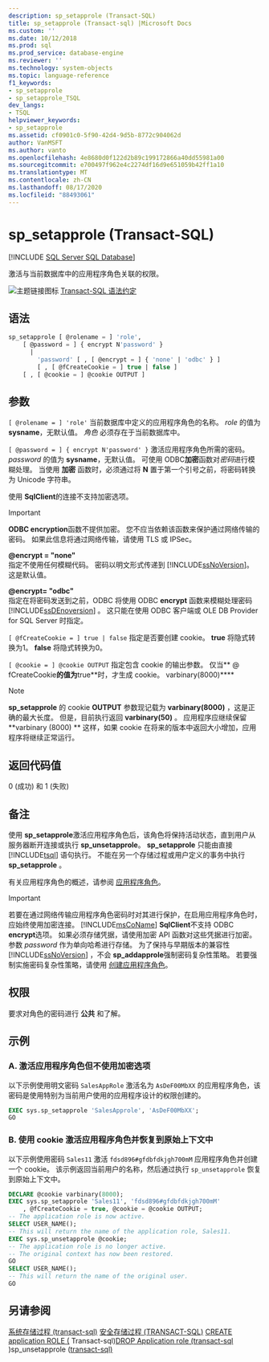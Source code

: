 ```yaml
---
description: sp_setapprole (Transact-SQL)
title: sp_setapprole (Transact-sql) |Microsoft Docs
ms.custom: ''
ms.date: 10/12/2018
ms.prod: sql
ms.prod_service: database-engine
ms.reviewer: ''
ms.technology: system-objects
ms.topic: language-reference
f1_keywords:
- sp_setapprole
- sp_setapprole_TSQL
dev_langs:
- TSQL
helpviewer_keywords:
- sp_setapprole
ms.assetid: cf0901c0-5f90-42d4-9d5b-8772c904062d
author: VanMSFT
ms.author: vanto
ms.openlocfilehash: 4e8680d0f122d2b89c199172866a40dd55981a00
ms.sourcegitcommit: e700497f962e4c2274df16d9e651059b42ff1a10
ms.translationtype: MT
ms.contentlocale: zh-CN
ms.lasthandoff: 08/17/2020
ms.locfileid: "88493061"
---
```

# <a name="sp_setapprole-transact-sql"></a>sp_setapprole (Transact-SQL)

[!INCLUDE [SQL Server SQL Database](../../includes/applies-to-version/sql-asdb.md)]

  激活与当前数据库中的应用程序角色关联的权限。  
  
 ![主题链接图标](../../database-engine/configure-windows/media/topic-link.gif "“主题链接”图标") [Transact-SQL 语法约定](../../t-sql/language-elements/transact-sql-syntax-conventions-transact-sql.md)  
  
## <a name="syntax"></a>语法  

```sql
sp_setapprole [ @rolename = ] 'role',  
    [ @password = ] { encrypt N'password' }
      |  
        'password' [ , [ @encrypt = ] { 'none' | 'odbc' } ]  
        [ , [ @fCreateCookie = ] true | false ]  
    [ , [ @cookie = ] @cookie OUTPUT ]  
```

## <a name="arguments"></a>参数

`[ @rolename = ] 'role'` 当前数据库中定义的应用程序角色的名称。 *role* 的值为 **sysname**，无默认值。 *角色* 必须存在于当前数据库中。  
  
`[ @password = ] { encrypt N'password' }` 激活应用程序角色所需的密码。 *password* 的值为 **sysname**，无默认值。 可使用 ODBC**加密**函数对*密码*进行模糊处理。 当使用 **加密** 函数时，必须通过将 **N** 置于第一个引号之前，将密码转换为 Unicode 字符串。  
  
 使用 **SqlClient**的连接不支持加密选项。  
  
> [!IMPORTANT]  
> **ODBC encryption**函数不提供加密。 您不应当依赖该函数来保护通过网络传输的密码。 如果此信息将通过网络传输，请使用 TLS 或 IPSec。
  
 **@encrypt = "none"**  
 指定不使用任何模糊代码。 密码以明文形式传递到 [!INCLUDE[ssNoVersion](../../includes/ssnoversion-md.md)]。 这是默认值。  
  
 **@encrypt= "odbc"**  
 指定在将密码发送到之前，ODBC 将使用 ODBC **encrypt** 函数来模糊处理密码 [!INCLUDE[ssDEnoversion](../../includes/ssdenoversion-md.md)] 。 这只能在使用 ODBC 客户端或 OLE DB Provider for SQL Server 时指定。  
  
`[ @fCreateCookie = ] true | false` 指定是否要创建 cookie。 **true** 将隐式转换为1。 **false** 将隐式转换为0。  
  
`[ @cookie = ] @cookie OUTPUT` 指定包含 cookie 的输出参数。 仅当** \@ fCreateCookie**的值为**true**时，才生成 cookie。 varbinary(8000)****  
  
> [!NOTE]  
> **sp_setapprole** 的 cookie **OUTPUT** 参数现记载为 **varbinary(8000)** ，这是正确的最大长度。 但是，目前执行返回 **varbinary(50)** 。 应用程序应继续保留 **varbinary (8000) ** 这样，如果 cookie 在将来的版本中返回大小增加，应用程序将继续正常运行。
  
## <a name="return-code-values"></a>返回代码值

 0 (成功) 和 1 (失败)   
  
## <a name="remarks"></a>备注

 使用 **sp_setapprole**激活应用程序角色后，该角色将保持活动状态，直到用户从服务器断开连接或执行 **sp_unsetapprole**。 **sp_setapprole** 只能由直接 [!INCLUDE[tsql](../../includes/tsql-md.md)] 语句执行。 不能在另一个存储过程或用户定义的事务中执行**sp_setapprole** 。  
  
 有关应用程序角色的概述，请参阅 [应用程序角色](../../relational-databases/security/authentication-access/application-roles.md)。  
  
> [!IMPORTANT]  
> 若要在通过网络传输应用程序角色密码时对其进行保护，在启用应用程序角色时，应始终使用加密连接。
> [!INCLUDE[msCoName](../../includes/msconame-md.md)] **SqlClient**不支持 ODBC **encrypt**选项。 如果必须存储凭据，请使用加密 API 函数对这些凭据进行加密。 参数 *password* 作为单向哈希进行存储。 为了保持与早期版本的兼容性 [!INCLUDE[ssNoVersion](../../includes/ssnoversion-md.md)] ，不会 **sp_addapprole**强制密码复杂性策略。 若要强制实施密码复杂性策略，请使用 [创建应用程序角色](../../t-sql/statements/create-application-role-transact-sql.md)。  
  
## <a name="permissions"></a>权限

要求对角色的密码进行 **公共** 和了解。  
  
## <a name="examples"></a>示例  
  
### <a name="a-activating-an-application-role-without-the-encrypt-option"></a>A. 激活应用程序角色但不使用加密选项

 以下示例使用明文密码 `SalesAppRole` 激活名为 `AsDeF00MbXX` 的应用程序角色，该密码是使用特别为当前用户使用的应用程序设计的权限创建的。

```sql
EXEC sys.sp_setapprole 'SalesApprole', 'AsDeF00MbXX';  
GO
```

### <a name="b-activating-an-application-role-with-a-cookie-and-then-reverting-to-the-original-context"></a>B. 使用 cookie 激活应用程序角色并恢复到原始上下文中

 以下示例使用密码 `Sales11` 激活 `fdsd896#gfdbfdkjgh700mM` 应用程序角色并创建一个 cookie。 该示例返回当前用户的名称，然后通过执行 `sp_unsetapprole` 恢复到原始上下文中。  

```sql
DECLARE @cookie varbinary(8000);  
EXEC sys.sp_setapprole 'Sales11', 'fdsd896#gfdbfdkjgh700mM'  
    , @fCreateCookie = true, @cookie = @cookie OUTPUT;  
-- The application role is now active.  
SELECT USER_NAME();  
-- This will return the name of the application role, Sales11.  
EXEC sys.sp_unsetapprole @cookie;  
-- The application role is no longer active.  
-- The original context has now been restored.  
GO  
SELECT USER_NAME();  
-- This will return the name of the original user.
GO
```

## <a name="see-also"></a>另请参阅

 [系统存储过程 &#40;transact-sql&#41;](../../relational-databases/system-stored-procedures/system-stored-procedures-transact-sql.md) [安全存储过程 &#40;TRANSACT-SQL&#41;](../../relational-databases/system-stored-procedures/security-stored-procedures-transact-sql.md) [CREATE application ROLE &#40;](../../t-sql/statements/create-application-role-transact-sql.md) Transact-sql&#41;[DROP Application role &#40;transact-sql ](../../t-sql/statements/drop-application-role-transact-sql.md)&#41;sp_unsetapprole &#40;[transact-sql&#41;](../../relational-databases/system-stored-procedures/sp-unsetapprole-transact-sql.md)
